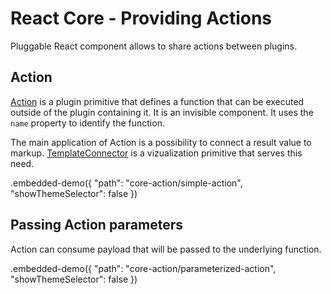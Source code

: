 # React Core - Providing Actions

Pluggable React component allows to share actions between plugins.

## Action

[Action](../reference/action.md) is a plugin primitive that defines a function that can be executed outside of the plugin containing it. It is an invisible component. It uses the `name` property to identify the function.

The main application of Action is a possibility to connect a result value to markup. [TemplateConnector](../reference/template-connector.md) is a vizualization primitive that serves this need.

.embedded-demo({ "path": "core-action/simple-action", "showThemeSelector": false })

## Passing Action parameters

Action can consume payload that will be passed to the underlying function.

.embedded-demo({ "path": "core-action/parameterized-action", "showThemeSelector": false })
